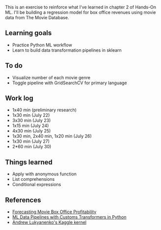This is an exercise to reinforce what I've learned in chapter 2 of Hands-On ML. I'll be building a regression model for box office revenues using movie data from The Movie Database. 

## Learning goals

* Practice Python ML workflow
* Learn to build data transformation pipelines in sklearn

## To do

* Visualize number of each movie genre
* Toggle pipeline with GridSearchCV for primary language

## Work log

* 1x40 min (preliminary research)
* 1x30 min (July 22)
* 3x30 min (July 23)
* 1x15 min (July 24)
* 4x30 min (July 25)
* 1x30 min, 2x40 min, 1x20 min (July 26)
* 1x30 min (July 27)
* 2*60 min (July 30)

## Things learned

* Apply with anonymous function
* List comprehensions
* Conditional expressions

## References

* [Forecasting Movie Box Office Profitability](https://pdfs.semanticscholar.org/6d4f/1003fd164ffe30e2e45dd252715efecf9e61.pdf)
* [ML Data Pipelines with Customs Transformers in Python](https://towardsdatascience.com/custom-transformers-and-ml-data-pipelines-with-python-20ea2a7adb65)
* [Andrew Lukyanenko's Kaggle kernel](https://www.kaggle.com/artgor/eda-feature-engineering-and-model-interpretation)